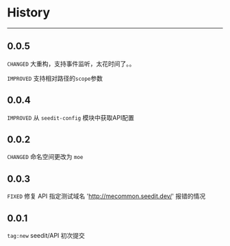 # History

---

## 0.0.5

`CHANGED` 大重构，支持事件监听，太花时间了。。

`IMPROVED` 支持相对路径的`scope`参数

## 0.0.4

`IMPROVED` 从 `seedit-config` 模块中获取API配置

## 0.0.2
`CHANGED` 命名空间更改为 `moe`


## 0.0.3
`FIXED` 修复 API 指定测试域名 'http://mecommon.seedit.dev/' 报错的情况

## 0.0.1

`tag:new` seedit/API 初次提交




